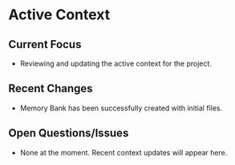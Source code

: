 # Active Context

## Current Focus
- Reviewing and updating the active context for the project.

## Recent Changes
- Memory Bank has been successfully created with initial files.

## Open Questions/Issues
- None at the moment.
Recent context updates will appear here.